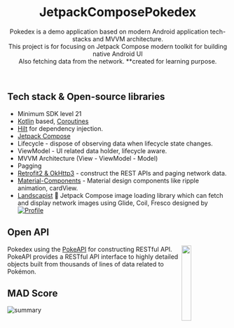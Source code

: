 <h1 align="center">JetpackComposePokedex</h1>

<p align="center">  
Pokedex is a demo application based on modern Android application tech-stacks and MVVM architecture.<br>This project is for focusing on Jetpack Compose modern toolkit for building native Android UI<br>
Also fetching data from the network. **created for learning purpose.
</p>
</br>

## Tech stack & Open-source libraries
- Minimum SDK level 21
- [Kotlin](https://kotlinlang.org/) based, [Coroutines](https://github.com/Kotlin/kotlinx.coroutines)
- [Hilt](https://dagger.dev/hilt/) for dependency injection.
- [Jetpack Compose](https://developer.android.com/jetpack/compose?authuser=2)
- Lifecycle - dispose of observing data when lifecycle state changes.
- ViewModel - UI related data holder, lifecycle aware.
- MVVM Architecture (View - ViewModel - Model)
- Pagging
- [Retrofit2 & OkHttp3](https://github.com/square/retrofit) - construct the REST APIs and paging network data.
- [Material-Components](https://github.com/material-components/material-components-android) - Material design components like ripple animation, cardView.
- [Landscapist](https://github.com/skydoves/Landscapist) 
🍂 Jetpack Compose image loading library which can fetch and display network images using Glide, Coil, Fresco designed by <a href="https://github.com/skydoves"><img alt="Profile" src="https://skydoves.github.io/badges/skydoves.svg"/></a> 




## Open API

<img src="https://user-images.githubusercontent.com/24237865/83422649-d1b1d980-a464-11ea-8c91-a24fdf89cd6b.png" align="right" width="21%"/>

Pokedex using the [PokeAPI](https://pokeapi.co/) for constructing RESTful API.<br>
PokeAPI provides a RESTful API interface to highly detailed objects built from thousands of lines of data related to Pokémon.


## MAD Score
![summary](https://user-images.githubusercontent.com/42872628/126574115-2b2a3526-b05b-4d99-8895-d3df41562ef8.png)
